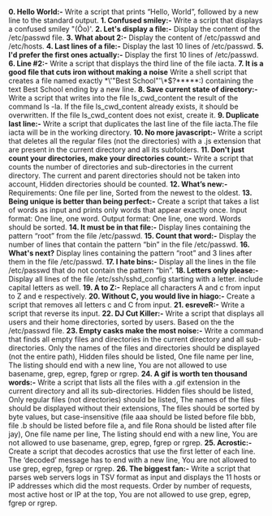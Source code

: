 **0. Hello World:-** Write a script that prints “Hello, World”, followed by a new line to the standard output.
**1. Confused smiley:-** Write a script that displays a confused smiley "(Ôo)'.
**2. Let's display a file:-** Display the content of the /etc/passwd file.
**3. What about 2:-** Display the content of /etc/passwd and /etc/hosts.
**4. Last lines of a file:-** Display the last 10 lines of /etc/passwd.
**5. I'd prefer the first ones actually:-** Display the first 10 lines of /etc/passwd.
**6. Line #2:-** Write a script that displays the third line of the file iacta.
**7. It is a good file that cuts iron without making a noise** Write a shell script that creates a file named exactly \*\\'"Best School"\'\\*$\?\*\*\*\*\*:) containing the text Best School ending by a new line.
**8. Save current state of directory:-** Write a script that writes into the file ls_cwd_content the result of the command ls -la. If the file ls_cwd_content already exists, it should be overwritten. If the file ls_cwd_content does not exist, create it. 
**9. Duplicate last line:-** Write a script that duplicates the last line of the file iacta.The file iacta will be in the working directory.
**10. No more javascript:-** Write a script that deletes all the regular files (not the directories) with a .js extension that are present in the current directory and all its subfolders.
**11. Don't just count your directories, make your directories count:-** Write a script that counts the number of directories and sub-directories in the current directory. The current and parent directories should not be taken into account, Hidden directories should be counted.
**12. What’s new:-** Requirements: One file per line, Sorted from the newest to the oldest.
**13. Being unique is better than being perfect:-** Create a script that takes a list of words as input and prints only words that appear exactly once. Input format: One line, one word. Output format: One line, one word. Words should be sorted.
**14. It must be in that file:-** Display lines containing the pattern “root” from the file /etc/passwd.
**15. Count that word:-** Display the number of lines that contain the pattern “bin” in the file /etc/passwd.
**16. What's next?** Display lines containing the pattern “root” and 3 lines after them in the file /etc/passwd.
**17. I hate bins:-** Display all the lines in the file /etc/passwd that do not contain the pattern “bin”.
**18. Letters only please:-** Display all lines of the file /etc/ssh/sshd_config starting with a letter. include capital letters as well.
**19. A to Z:-** Replace all characters A and c from input to Z and e respectively.
**20. Without C, you would live in hiago:-** Create a script that removes all letters c and C from input.
**21. esreveR:-** Write a script that reverse its input.
**22. DJ Cut Killer:-** Write a script that displays all users and their home directories, sorted by users. Based on the the /etc/passwd file.
**23. Empty casks make the most noise:-** Write a command that finds all empty files and directories in the current directory and all sub-directories. Only the names of the files and directories should be displayed (not the entire path), Hidden files should be listed, One file name per line, The listing should end with a new line, You are not allowed to use basename, grep, egrep, fgrep or rgrep.
**24. A gif is worth ten thousand words:-** Write a script that lists all the files with a .gif extension in the current directory and all its sub-directories. Hidden files should be listed, Only regular files (not directories) should be listed, The names of the files should be displayed without their extensions, The files should be sorted by byte values, but case-insensitive (file aaa should be listed before file bbb, file .b should be listed before file a, and file Rona should be listed after file jay), One file name per line, The listing should end with a new line, You are not allowed to use basename, grep, egrep, fgrep or rgrep.
**25. Acrostic:-** Create a script that decodes acrostics that use the first letter of each line. The ‘decoded’ message has to end with a new line, You are not allowed to use grep, egrep, fgrep or rgrep.
**26. The biggest fan:-** Write a script that parses web servers logs in TSV format as input and displays the 11 hosts or IP addresses which did the most requests. Order by number of requests, most active host or IP at the top, You are not allowed to use grep, egrep, fgrep or rgrep.
